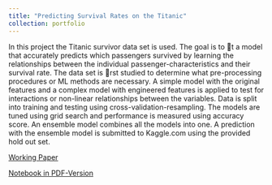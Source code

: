 ```yaml
---
title: "Predicting Survival Rates on the Titanic"
collection: portfolio
---
```


In this project the Titanic survivor data set is used. The goal is to t a
model that accurately predicts which passengers survived by learning
the relationships between the individual passenger-characteristics
and their survival rate. The data set is rst studied to determine
what pre-processing procedures or ML methods are necessary. A
simple model with the original features and a complex model with
engineered features is applied to test for interactions or non-linear
relationships between the variables. Data is split into training and
testing using cross-validation-resampling. The models are tuned using
grid search and performance is measured using accuracy score.
An ensemble model combines all the models into one. A prediction
with the ensemble model is submitted to Kaggle.com using the provided
hold out set.

[Working Paper](https://gzhelev2020.github.io/files/Titanic_Paper.pdf)

[Notebook in PDF-Version](https://gzhelev2020.github.io/files/Titanic_Jupyter.pdf)
